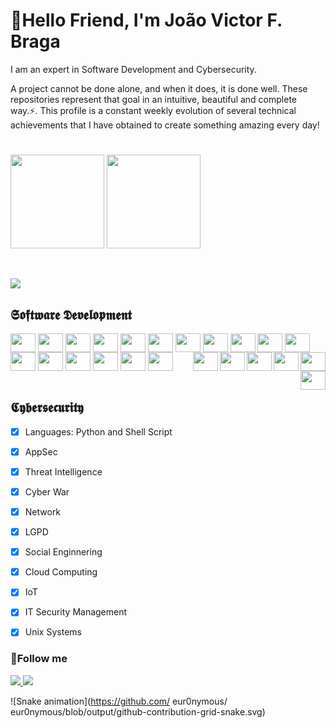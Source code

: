 # 🤘Hello Friend, I'm João Victor F. Braga

I am an expert in Software Development and Cybersecurity.

A project cannot be done alone, and when it does, it is done well. These repositories represent that goal in an intuitive, beautiful and complete way.⚡️. This profile is a constant weekly evolution of several technical achievements that I have obtained to create something amazing every day!

<h1></h1>

<div>
<a href="https://github.com/samsepi0ls"></a>

<img height="150" src="https://github-readme-stats.vercel.app/api?username=
samsepi0ls&show_icons=true&theme=radical">
<img height="150" src="https://github-readme-stats.vercel.app/api/top-langs/?username=
samsepi0ls&layout=compact&theme=radical">
<div>
<br/>

![](https://64.media.tumblr.com/9bdbeb956bf08d93025644e037172ee0/tumblr_np7jumRhbe1ux2wvpo1_500.gifv)

  <div>
  <h2>𝕾𝖔𝖋𝖙𝖜𝖆𝖗𝖊 𝕯𝖊𝖛𝖊𝖑𝖔𝖕𝖒𝖊𝖓𝖙</h2>
    <img align="center" height="30" width="40" src="https://cdn.jsdelivr.net/gh/devicons/devicon/icons/react/react-original.svg" />
    <img align="center" height="30" width="40" src="https://cdn.jsdelivr.net/gh/devicons/devicon/icons/nodejs/nodejs-original.svg" />
    <img align="center" height="30" width="40" src="https://cdn.jsdelivr.net/gh/devicons/devicon/icons/angularjs/angularjs-original.svg" />
    <img align="center" height="30" width="40" src="https://cdn.jsdelivr.net/gh/devicons/devicon/icons/vuejs/vuejs-original.svg" />
    <img align="center" height="30" width="40" src="https://cdn.jsdelivr.net/gh/devicons/devicon/icons/redux/redux-original.svg" />
    <img align="center" height="30" width="40" src="https://cdn.jsdelivr.net/gh/devicons/devicon/icons/typescript/typescript-original.svg" />
    <img align="center"height="30" width="40" src="https://cdn.jsdelivr.net/gh/devicons/devicon/icons/nextjs/nextjs-original.svg" />
    <img align="center" height="30" width="40" src="https://cdn.jsdelivr.net/gh/devicons/devicon/icons/mysql/mysql-original.svg" />
    <img align="center" height="30" width="40" src="https://cdn.jsdelivr.net/gh/devicons/devicon/icons/mongodb/mongodb-original.svg" />
    <img align="center" height="30" width="40" src="https://cdn.jsdelivr.net/gh/devicons/devicon/icons/redhat/redhat-original.svg" />
    <img align="center" height="30" width="40" src="https://cdn.jsdelivr.net/gh/devicons/devicon/icons/googlecloud/googlecloud-original.svg" />
    <img align="center" height="30" width="40"src="https://cdn.jsdelivr.net/gh/devicons/devicon/icons/sass/sass-original.svg" />
    <img align="center" height="30" width="40" src="https://cdn.jsdelivr.net/gh/devicons/devicon/icons/materialui/materialui-original.svg" />
    <img align="center" height="30" width="40" src="https://cdn.jsdelivr.net/gh/devicons/devicon/icons/bootstrap/bootstrap-original.svg" />
    <img align="center" height="30" width="40"src="https://cdn.jsdelivr.net/gh/devicons/devicon/icons/javascript/javascript-original.svg" />
    <img align="center" height="30" width="40" src="https://cdn.jsdelivr.net/gh/devicons/devicon/icons/docker/docker-original.svg" />
    <img align="center" height="30" width="40" src="https://cdn.jsdelivr.net/gh/devicons/devicon/icons/python/python-original.svg" />
    <img align="right" height="30" width="40" src="https://cdn.jsdelivr.net/npm/simple-icons@3.13.0/icons/apachekafka.svg" />
    <img align="right" height="30" width="40" src="https://cdn.jsdelivr.net/npm/simple-icons@3.13.0/icons/mocha.svg" />
    <img align="right" height="30" width="40" src="https://cdn.jsdelivr.net/npm/simple-icons@3.13.0/icons/amazonaws.svg" />
    <img align="right" height="30" width="40" src="https://cdn.jsdelivr.net/npm/simple-icons@3.13.0/icons/kubernetes.svg" />
    <img align="right" height="30" width="40" src="https://cdn.jsdelivr.net/npm/simple-icons@3.13.0/icons/graphql.svg" />
    <img align="right" height="30" width="40" src="https://cdn.jsdelivr.net/npm/simple-icons@3.13.0/icons/circleci.svg" />
  </div>

<br/>

<h2>𝕮𝖞𝖇𝖊𝖗𝖘𝖊𝖈𝖚𝖗𝖎𝖙𝖞</h2>

- [x] Languages: Python and Shell Script

- [x] AppSec

- [x] Threat Intelligence

- [x] Cyber War

- [x] Network

- [x] LGPD

- [x] Social Enginnering

- [x] Cloud Computing
  
- [x] IoT
  
- [x] IT Security Management
  
- [x] Unix Systems
  
  



<h3>🤘Follow me</h3>
<a target="_blank" href="https://linkedin.com/in/
samsepi0ls">
<img src="https://img.shields.io/badge/LinkedIn-0077B5?style=for-the-badge&logo=linkedin&logoColor=white">
</a>

<a target="_blank" href="https://open.spotify.com/user/ph45mwps5z222ohbqoipxho5w">
<img src="https://img.shields.io/badge/Spotify-1ED760?&style=for-the-badge&logo=spotify&logoColor=white">
</a>

![Snake animation](https://github.com/
eur0nymous/
eur0nymous/blob/output/github-contribution-grid-snake.svg)

